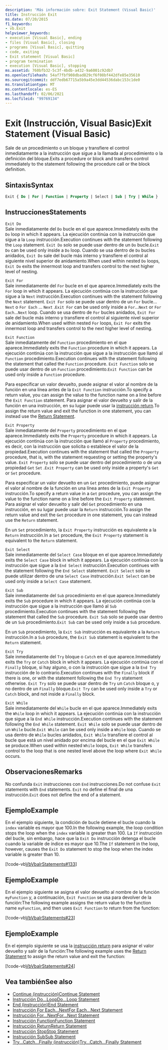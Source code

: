 ```yaml
---
description: 'Más información sobre: Exit Statement (Visual Basic)'
title: Instrucción Exit
ms.date: 07/20/2015
f1_keywords:
- vb.Exit
helpviewer_keywords:
- execution [Visual Basic], ending
- files [Visual Basic], closing
- programs [Visual Basic], quitting
- code, exiting
- Exit statement [Visual Basic]
- program termination
- execution [Visual Basic], stopping
ms.assetid: 760bfb32-5c3f-4bdb-a432-9a6001c92db7
ms.openlocfilehash: 54af7fbf908dbad829cf6f08bf442dfe85e35610
ms.sourcegitcommit: ddf7edb67715a5b9a45e3dd44536dabc153c1de0
ms.translationtype: MT
ms.contentlocale: es-ES
ms.lasthandoff: 02/06/2021
ms.locfileid: "99769134"
---
```

# <a name="exit-statement-visual-basic"></a><span data-ttu-id="bb772-103">Exit (Instrucción, Visual Basic)</span><span class="sxs-lookup"><span data-stu-id="bb772-103">Exit Statement (Visual Basic)</span></span>

<span data-ttu-id="bb772-104">Sale de un procedimiento o un bloque y transfiere el control inmediatamente a la instrucción que sigue a la llamada al procedimiento o la definición del bloque.</span><span class="sxs-lookup"><span data-stu-id="bb772-104">Exits a procedure or block and transfers control immediately to the statement following the procedure call or the block definition.</span></span>

## <a name="syntax"></a><span data-ttu-id="bb772-105">Sintaxis</span><span class="sxs-lookup"><span data-stu-id="bb772-105">Syntax</span></span>

```vb
Exit { Do | For | Function | Property | Select | Sub | Try | While }
```

## <a name="statements"></a><span data-ttu-id="bb772-106">Instrucciones</span><span class="sxs-lookup"><span data-stu-id="bb772-106">Statements</span></span>

 `Exit Do`  
 <span data-ttu-id="bb772-107">Sale inmediatamente del `Do` bucle en el que aparece.</span><span class="sxs-lookup"><span data-stu-id="bb772-107">Immediately exits the `Do` loop in which it appears.</span></span> <span data-ttu-id="bb772-108">La ejecución continúa con la instrucción que sigue a la `Loop` instrucción.</span><span class="sxs-lookup"><span data-stu-id="bb772-108">Execution continues with the statement following the `Loop` statement.</span></span> <span data-ttu-id="bb772-109">`Exit Do` solo se puede usar dentro de un `Do` bucle.</span><span class="sxs-lookup"><span data-stu-id="bb772-109">`Exit Do` can be used only inside a `Do` loop.</span></span> <span data-ttu-id="bb772-110">Cuando se usa dentro de `Do` bucles anidados, `Exit Do` sale del bucle más interno y transfiere el control al siguiente nivel superior de anidamiento.</span><span class="sxs-lookup"><span data-stu-id="bb772-110">When used within nested `Do` loops, `Exit Do` exits the innermost loop and transfers control to the next higher level of nesting.</span></span>

 `Exit For`  
 <span data-ttu-id="bb772-111">Sale inmediatamente del `For` bucle en el que aparece.</span><span class="sxs-lookup"><span data-stu-id="bb772-111">Immediately exits the `For` loop in which it appears.</span></span> <span data-ttu-id="bb772-112">La ejecución continúa con la instrucción que sigue a la `Next` instrucción.</span><span class="sxs-lookup"><span data-stu-id="bb772-112">Execution continues with the statement following the `Next` statement.</span></span> <span data-ttu-id="bb772-113">`Exit For` solo se puede usar dentro de un `For` bucle... `Next` o `For Each` ... `Next` .</span><span class="sxs-lookup"><span data-stu-id="bb772-113">`Exit For` can be used only inside a `For`...`Next` or `For Each`...`Next` loop.</span></span> <span data-ttu-id="bb772-114">Cuando se usa dentro de `For` bucles anidados, `Exit For` sale del bucle más interno y transfiere el control al siguiente nivel superior de anidamiento.</span><span class="sxs-lookup"><span data-stu-id="bb772-114">When used within nested `For` loops, `Exit For` exits the innermost loop and transfers control to the next higher level of nesting.</span></span>

 `Exit Function`  
 <span data-ttu-id="bb772-115">Sale inmediatamente del `Function` procedimiento en el que aparece.</span><span class="sxs-lookup"><span data-stu-id="bb772-115">Immediately exits the `Function` procedure in which it appears.</span></span> <span data-ttu-id="bb772-116">La ejecución continúa con la instrucción que sigue a la instrucción que llamó al `Function` procedimiento.</span><span class="sxs-lookup"><span data-stu-id="bb772-116">Execution continues with the statement following the statement that called the `Function` procedure.</span></span> <span data-ttu-id="bb772-117">`Exit Function` solo se puede usar dentro de un `Function` procedimiento.</span><span class="sxs-lookup"><span data-stu-id="bb772-117">`Exit Function` can be used only inside a `Function` procedure.</span></span>

 <span data-ttu-id="bb772-118">Para especificar un valor devuelto, puede asignar el valor al nombre de la función en una línea antes de la `Exit Function` instrucción.</span><span class="sxs-lookup"><span data-stu-id="bb772-118">To specify a return value, you can assign the value to the function name on a line before the `Exit Function` statement.</span></span> <span data-ttu-id="bb772-119">Para asignar el valor devuelto y salir de la función en una instrucción, en su lugar puede usar la [instrucción return](return-statement.md).</span><span class="sxs-lookup"><span data-stu-id="bb772-119">To assign the return value and exit the function in one statement, you can instead use the [Return Statement](return-statement.md).</span></span>

 `Exit Property`  
 <span data-ttu-id="bb772-120">Sale inmediatamente del `Property` procedimiento en el que aparece.</span><span class="sxs-lookup"><span data-stu-id="bb772-120">Immediately exits the `Property` procedure in which it appears.</span></span> <span data-ttu-id="bb772-121">La ejecución continúa con la instrucción que llamó al `Property` procedimiento, es decir, con la instrucción que solicita o establece el valor de la propiedad.</span><span class="sxs-lookup"><span data-stu-id="bb772-121">Execution continues with the statement that called the `Property` procedure, that is, with the statement requesting or setting the property's value.</span></span> <span data-ttu-id="bb772-122">`Exit Property` solo se puede usar dentro del procedimiento o de una propiedad `Get` `Set` .</span><span class="sxs-lookup"><span data-stu-id="bb772-122">`Exit Property` can be used only inside a property's `Get` or `Set` procedure.</span></span>

 <span data-ttu-id="bb772-123">Para especificar un valor devuelto en un `Get` procedimiento, puede asignar el valor al nombre de la función en una línea antes de la `Exit Property` instrucción.</span><span class="sxs-lookup"><span data-stu-id="bb772-123">To specify a return value in a `Get` procedure, you can assign the value to the function name on a line before the `Exit Property` statement.</span></span> <span data-ttu-id="bb772-124">Para asignar el valor devuelto y salir del `Get` procedimiento en una instrucción, en su lugar puede usar la `Return` instrucción.</span><span class="sxs-lookup"><span data-stu-id="bb772-124">To assign the return value and exit the `Get` procedure in one statement, you can instead use the `Return` statement.</span></span>

 <span data-ttu-id="bb772-125">En un `Set` procedimiento, la `Exit Property` instrucción es equivalente a la `Return` instrucción.</span><span class="sxs-lookup"><span data-stu-id="bb772-125">In a `Set` procedure, the `Exit Property` statement is equivalent to the `Return` statement.</span></span>

 `Exit Select`  
 <span data-ttu-id="bb772-126">Sale inmediatamente del `Select Case` bloque en el que aparece.</span><span class="sxs-lookup"><span data-stu-id="bb772-126">Immediately exits the `Select Case` block in which it appears.</span></span> <span data-ttu-id="bb772-127">La ejecución continúa con la instrucción que sigue a la `End Select` instrucción.</span><span class="sxs-lookup"><span data-stu-id="bb772-127">Execution continues with the statement following the `End Select` statement.</span></span> <span data-ttu-id="bb772-128">`Exit Select` solo se puede utilizar dentro de una `Select Case` instrucción.</span><span class="sxs-lookup"><span data-stu-id="bb772-128">`Exit Select` can be used only inside a `Select Case` statement.</span></span>

 `Exit Sub`  
 <span data-ttu-id="bb772-129">Sale inmediatamente del `Sub` procedimiento en el que aparece.</span><span class="sxs-lookup"><span data-stu-id="bb772-129">Immediately exits the `Sub` procedure in which it appears.</span></span> <span data-ttu-id="bb772-130">La ejecución continúa con la instrucción que sigue a la instrucción que llamó al `Sub` procedimiento.</span><span class="sxs-lookup"><span data-stu-id="bb772-130">Execution continues with the statement following the statement that called the `Sub` procedure.</span></span> <span data-ttu-id="bb772-131">`Exit Sub` solo se puede usar dentro de un `Sub` procedimiento.</span><span class="sxs-lookup"><span data-stu-id="bb772-131">`Exit Sub` can be used only inside a `Sub` procedure.</span></span>

 <span data-ttu-id="bb772-132">En un `Sub` procedimiento, la `Exit Sub` instrucción es equivalente a la `Return` instrucción.</span><span class="sxs-lookup"><span data-stu-id="bb772-132">In a `Sub` procedure, the `Exit Sub` statement is equivalent to the `Return` statement.</span></span>

 `Exit Try`  
 <span data-ttu-id="bb772-133">Sale inmediatamente del `Try` bloque o `Catch` en el que aparece.</span><span class="sxs-lookup"><span data-stu-id="bb772-133">Immediately exits the `Try` or `Catch` block in which it appears.</span></span> <span data-ttu-id="bb772-134">La ejecución continúa con el `Finally` bloque, si hay alguno, o con la instrucción que sigue a la `End Try` instrucción de lo contrario.</span><span class="sxs-lookup"><span data-stu-id="bb772-134">Execution continues with the `Finally` block if there is one, or with the statement following the `End Try` statement otherwise.</span></span> <span data-ttu-id="bb772-135">`Exit Try` solo se puede usar dentro de `Try` un `Catch` bloque o, y no dentro de un `Finally` bloque.</span><span class="sxs-lookup"><span data-stu-id="bb772-135">`Exit Try` can be used only inside a `Try` or `Catch` block, and not inside a `Finally` block.</span></span>

 `Exit While`  
 <span data-ttu-id="bb772-136">Sale inmediatamente del `While` bucle en el que aparece.</span><span class="sxs-lookup"><span data-stu-id="bb772-136">Immediately exits the `While` loop in which it appears.</span></span> <span data-ttu-id="bb772-137">La ejecución continúa con la instrucción que sigue a la `End While` instrucción.</span><span class="sxs-lookup"><span data-stu-id="bb772-137">Execution continues with the statement following the `End While` statement.</span></span> <span data-ttu-id="bb772-138">`Exit While` solo se puede usar dentro de un `While` bucle.</span><span class="sxs-lookup"><span data-stu-id="bb772-138">`Exit While` can be used only inside a `While` loop.</span></span> <span data-ttu-id="bb772-139">Cuando se usa dentro de `While` bucles anidados, `Exit While` transfiere el control al bucle que está un nivel anidado por encima del bucle en el que `Exit While` se produce.</span><span class="sxs-lookup"><span data-stu-id="bb772-139">When used within nested `While` loops, `Exit While` transfers control to the loop that is one nested level above the loop where `Exit While` occurs.</span></span>

## <a name="remarks"></a><span data-ttu-id="bb772-140">Observaciones</span><span class="sxs-lookup"><span data-stu-id="bb772-140">Remarks</span></span>

<span data-ttu-id="bb772-141">No confunda `Exit` instrucciones con `End` instrucciones.</span><span class="sxs-lookup"><span data-stu-id="bb772-141">Do not confuse `Exit` statements with `End` statements.</span></span> <span data-ttu-id="bb772-142">`Exit` no define el final de una instrucción.</span><span class="sxs-lookup"><span data-stu-id="bb772-142">`Exit` does not define the end of a statement.</span></span>

## <a name="example"></a><span data-ttu-id="bb772-143">Ejemplo</span><span class="sxs-lookup"><span data-stu-id="bb772-143">Example</span></span>

<span data-ttu-id="bb772-144">En el ejemplo siguiente, la condición de bucle detiene el bucle cuando la `index` variable es mayor que 100.</span><span class="sxs-lookup"><span data-stu-id="bb772-144">In the following example, the loop condition stops the loop when the `index` variable is greater than 100.</span></span> <span data-ttu-id="bb772-145">La `If` instrucción del bucle, sin embargo, hace que la `Exit Do` instrucción detenga el bucle cuando la variable de índice es mayor que 10.</span><span class="sxs-lookup"><span data-stu-id="bb772-145">The `If` statement in the loop, however, causes the `Exit Do` statement to stop the loop when the index variable is greater than 10.</span></span>

[!code-vb[VbVbalrStatements#133](~/samples/snippets/visualbasic/VS_Snippets_VBCSharp/VbVbalrStatements/VB/class10.vb#133)]

## <a name="example"></a><span data-ttu-id="bb772-146">Ejemplo</span><span class="sxs-lookup"><span data-stu-id="bb772-146">Example</span></span>

<span data-ttu-id="bb772-147">En el ejemplo siguiente se asigna el valor devuelto al nombre de la función `myFunction` y, a continuación, `Exit Function` se usa para devolver de la función:</span><span class="sxs-lookup"><span data-stu-id="bb772-147">The following example assigns the return value to the function name `myFunction`, and then uses `Exit Function` to return from the function:</span></span>

[!code-vb[VbVbalrStatements#23](~/samples/snippets/visualbasic/VS_Snippets_VBCSharp/VbVbalrStatements/VB/Class1.vb#23)]

## <a name="example"></a><span data-ttu-id="bb772-148">Ejemplo</span><span class="sxs-lookup"><span data-stu-id="bb772-148">Example</span></span>

<span data-ttu-id="bb772-149">En el ejemplo siguiente se usa la [instrucción return](return-statement.md) para asignar el valor devuelto y salir de la función:</span><span class="sxs-lookup"><span data-stu-id="bb772-149">The following example uses the [Return Statement](return-statement.md) to assign the return value and exit the function:</span></span>

[!code-vb[VbVbalrStatements#24](~/samples/snippets/visualbasic/VS_Snippets_VBCSharp/VbVbalrStatements/VB/Class1.vb#24)]

## <a name="see-also"></a><span data-ttu-id="bb772-150">Vea también</span><span class="sxs-lookup"><span data-stu-id="bb772-150">See also</span></span>

- [<span data-ttu-id="bb772-151">Continue (instrucción)</span><span class="sxs-lookup"><span data-stu-id="bb772-151">Continue Statement</span></span>](continue-statement.md)
- [<span data-ttu-id="bb772-152">Instrucción Do...Loop</span><span class="sxs-lookup"><span data-stu-id="bb772-152">Do...Loop Statement</span></span>](do-loop-statement.md)
- [<span data-ttu-id="bb772-153">End (instrucción)</span><span class="sxs-lookup"><span data-stu-id="bb772-153">End Statement</span></span>](end-statement.md)
- [<span data-ttu-id="bb772-154">Instrucción For Each...Next</span><span class="sxs-lookup"><span data-stu-id="bb772-154">For Each...Next Statement</span></span>](for-each-next-statement.md)
- [<span data-ttu-id="bb772-155">Instrucción For...Next</span><span class="sxs-lookup"><span data-stu-id="bb772-155">For...Next Statement</span></span>](for-next-statement.md)
- [<span data-ttu-id="bb772-156">Instrucción Function</span><span class="sxs-lookup"><span data-stu-id="bb772-156">Function Statement</span></span>](function-statement.md)
- [<span data-ttu-id="bb772-157">Instrucción Return</span><span class="sxs-lookup"><span data-stu-id="bb772-157">Return Statement</span></span>](return-statement.md)
- [<span data-ttu-id="bb772-158">Instrucción Stop</span><span class="sxs-lookup"><span data-stu-id="bb772-158">Stop Statement</span></span>](stop-statement.md)
- [<span data-ttu-id="bb772-159">Instrucción Sub</span><span class="sxs-lookup"><span data-stu-id="bb772-159">Sub Statement</span></span>](sub-statement.md)
- [<span data-ttu-id="bb772-160">Try...Catch...Finally (instrucción)</span><span class="sxs-lookup"><span data-stu-id="bb772-160">Try...Catch...Finally Statement</span></span>](try-catch-finally-statement.md)
